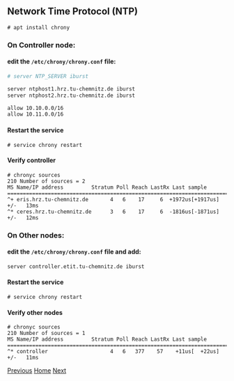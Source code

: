 ## Network Time Protocol (NTP)
```
# apt install chrony
```
### On Controller node:
#### edit the ```/etc/chrony/chrony.conf``` file:
```bash
# server NTP_SERVER iburst

server ntphost1.hrz.tu-chemnitz.de iburst
server ntphost2.hrz.tu-chemnitz.de iburst

allow 10.10.0.0/16
allow 10.11.0.0/16

```

#### Restart the service
```
# service chrony restart
```

#### Verify controller
```
# chronyc sources
210 Number of sources = 2
MS Name/IP address         Stratum Poll Reach LastRx Last sample
===============================================================================
^+ eris.hrz.tu-chemnitz.de       4   6    17     6  +1972us[+1917us] +/-   13ms
^* ceres.hrz.tu-chemnitz.de      3   6    17     6  -1816us[-1871us] +/-   12ms
```

### On Other nodes:
#### edit the ```/etc/chrony/chrony.conf``` file and add:
```bash
server controller.etit.tu-chemnitz.de iburst
```

#### Restart the service
```
# service chrony restart
```

#### Verify other nodes
```
# chronyc sources
210 Number of sources = 1
MS Name/IP address         Stratum Poll Reach LastRx Last sample
===============================================================================
^* controller                    4   6   377    57    +11us[  +22us] +/-   11ms
```

[Previous](host-networking.md#host-networking)
[Home](../README.md#environment-setup)
[Next](packages.md#openstack-packages)